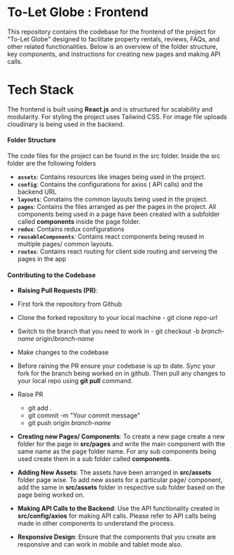 
# To-Let Globe : Frontend

This repository contains the codebase for the frontend of the project for "To-Let Globe" designed to facilitate property rentals, reviews, FAQs, and other related functionalities. Below is an overview of the folder structure, key components, and instructions for creating new pages and making API calls.

# Tech Stack

The frontend is built using **React.js** and is structured for scalability and modularity. For styling the project uses Tailwind CSS. For image file uploads cloudinary is being used in the backend.

#### Folder Structure

The code files for the project can be found in the src folder. Inside the src folder are the following folders

- **`assets`**: Contains resources like images being used in the project.
- **`config`**: Contains the configurations for axios ( API calls) and the backend URL
- **`layouts`**: Conatains the common layouts being used in the project.
- **`pages`**: Contains the files arranged as per the pages in the project. All components being used in a page have been created with a subfolder called **components** inside the page folder.
- **`redux`**: Contains redux configurations
- **`reusableComponents`**: Contains react components being reused in multiple pages/ common layouts.
- **`routes`**: Contains react routing for client side routing and serveing the pages in the app

#### Contributing to the Codebase

- **Raising Pull Requests (PR)**:
- First fork the repository from Github
- Clone the forked repository to your local machine - git clone _repo-url_
- Switch to the branch that you need to work in - git checkout -b _branch-name_ origin/_branch-name_
- Make changes to the codebase
- Before raining the PR ensure your codebase is up to date. Sync your fork for the branch being worked on in github. Then pull any changes to your local repo using **git pull** command.
- Raise PR

  - git add .
  - git commit -m "Your commit message"
  - git push origin _branch-name_

- **Creating new Pages/ Components**: To create a new page create a new folder for the page in **src/pages** and write the main component with the same name as the page folder name. For any sub components being used create them in a sub folder called **components**.

- **Adding New Assets**: The assets have been arranged in **src/assets** folder page wise. To add new assets for a particular page/ component, add the same in **src/assets** folder in respective sub folder based on the page being worked on.

- **Making API Calls to the Backend**: Use the API functionality created in **src/config/axios** for making API calls. Please refer to API calls being made in other components to understand the process.

- **Responsive Design**: Ensure that the components that you create are responsive and can work in mobile and tablet mode also.
